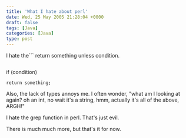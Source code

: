 ```yaml
---
title: 'What I hate about perl'
date: Wed, 25 May 2005 21:28:04 +0000
draft: false
tags: [Java]
categories: [Java]
type: post
---
```


I hate the```
return something unless condition.
```This hurts my brain since I read from left to right I think return? What about the rest of the function? Oh it's unless. I prefer:

```


if (condition)

	return something;

Also, the lack of types annoys me.  I often wonder, "what am I looking at again? oh an int, no wait it's a string, hmm, actually it's all of the above, ARGH!"

I hate the grep function in perl.  That's just evil.

There is much much more, but that's it for now.


```